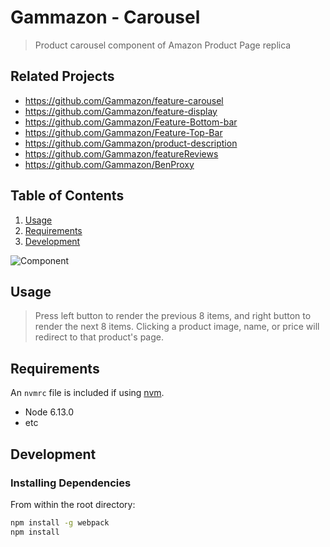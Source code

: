 # Gammazon - Carousel

> Product carousel component of Amazon Product Page replica

## Related Projects

  - https://github.com/Gammazon/feature-carousel
  - https://github.com/Gammazon/feature-display
  - https://github.com/Gammazon/Feature-Bottom-bar
  - https://github.com/Gammazon/Feature-Top-Bar
  - https://github.com/Gammazon/product-description
  - https://github.com/Gammazon/featureReviews
  - https://github.com/Gammazon/BenProxy
  
## Table of Contents

1. [Usage](#Usage)
1. [Requirements](#requirements)
1. [Development](#development)

![Component](../carousel.gif)

## Usage

> Press left button to render the previous 8 items, and right button to render the next 8 items. Clicking a product image, name, or price will redirect to that product's page.

## Requirements

An `nvmrc` file is included if using [nvm](https://github.com/creationix/nvm).

- Node 6.13.0
- etc

## Development

### Installing Dependencies

From within the root directory:

```sh
npm install -g webpack
npm install
```

